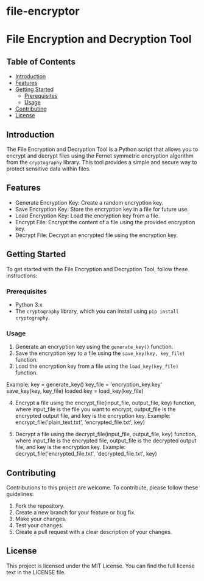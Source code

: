 # file-encryptor
# File Encryption and Decryption Tool

## Table of Contents
- [Introduction](#introduction)
- [Features](#features)
- [Getting Started](#getting-started)
  - [Prerequisites](#prerequisites)
  - [Usage](#usage)
- [Contributing](#contributing)
- [License](#license)


## Introduction

The File Encryption and Decryption Tool is a Python script that allows you to encrypt and decrypt files using the Fernet symmetric encryption algorithm from the `cryptography` library. This tool provides a simple and secure way to protect sensitive data within files.

## Features

- Generate Encryption Key: Create a random encryption key.
- Save Encryption Key: Store the encryption key in a file for future use.
- Load Encryption Key: Load the encryption key from a file.
- Encrypt File: Encrypt the content of a file using the provided encryption key.
- Decrypt File: Decrypt an encrypted file using the encryption key.

## Getting Started

To get started with the File Encryption and Decryption Tool, follow these instructions:

### Prerequisites

- Python 3.x
- The `cryptography` library, which you can install using `pip install cryptography`.

### Usage

1. Generate an encryption key using the `generate_key()` function.
2. Save the encryption key to a file using the `save_key(key, key_file)` function.
3. Load the encryption key from a file using the `load_key(key_file)` function.

Example:
key = generate_key()
key_file = 'encryption_key.key'
save_key(key, key_file)
loaded key = load_key(key_file)

4. Encrypt a file using the encrypt_file(input_file, output_file, key) function, where input_file is the file you want to encrypt, output_file is the encrypted output file, and key is the encryption key.
Example:
encrypt_file('plain_text.txt', 'encrypted_file.txt', key)

5. Decrypt a file using the decrypt_file(input_file, output_file, key) function, where input_file is the encrypted file, output_file is the decrypted output file, and key is the encryption key.
Example:
decrypt_file('encrypted_file.txt', 'decrypted_file.txt', key)


## Contributing
Contributions to this project are welcome. To contribute, please follow these guidelines:

1. Fork the repository.
2. Create a new branch for your feature or bug fix.
3. Make your changes.
4. Test your changes.
5. Create a pull request with a clear description of your changes.

## License
This project is licensed under the MIT License. You can find the full license text in the LICENSE file.
